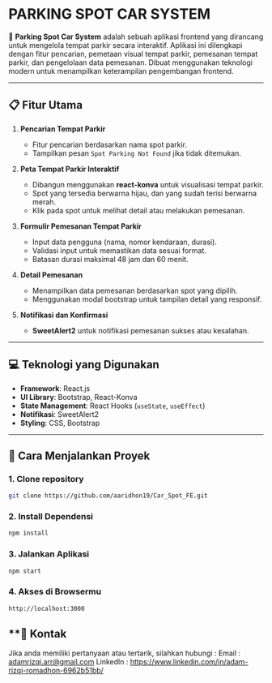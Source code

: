 # **PARKING SPOT CAR SYSTEM**

🚗 **Parking Spot Car System** adalah sebuah aplikasi frontend yang dirancang untuk mengelola tempat parkir secara interaktif. Aplikasi ini dilengkapi dengan fitur pencarian, pemetaan visual tempat parkir, pemesanan tempat parkir, dan pengelolaan data pemesanan. Dibuat menggunakan teknologi modern untuk menampilkan keterampilan pengembangan frontend.

---

## **📋 Fitur Utama**
1. **Pencarian Tempat Parkir**  
   - Fitur pencarian berdasarkan nama spot parkir.
   - Tampilkan pesan `Spot Parking Not Found` jika tidak ditemukan.

2. **Peta Tempat Parkir Interaktif**  
   - Dibangun menggunakan **react-konva** untuk visualisasi tempat parkir.
   - Spot yang tersedia berwarna hijau, dan yang sudah terisi berwarna merah.
   - Klik pada spot untuk melihat detail atau melakukan pemesanan.

3. **Formulir Pemesanan Tempat Parkir**  
   - Input data pengguna (nama, nomor kendaraan, durasi).
   - Validasi input untuk memastikan data sesuai format.
   - Batasan durasi maksimal 48 jam dan 60 menit.

4. **Detail Pemesanan**  
   - Menampilkan data pemesanan berdasarkan spot yang dipilih.
   - Menggunakan modal bootstrap untuk tampilan detail yang responsif.

5. **Notifikasi dan Konfirmasi**  
   - **SweetAlert2** untuk notifikasi pemesanan sukses atau kesalahan.

---

## **💻 Teknologi yang Digunakan**

- **Framework**: React.js
- **UI Library**: Bootstrap, React-Konva
- **State Management**: React Hooks (`useState`, `useEffect`)
- **Notifikasi**: SweetAlert2
- **Styling**: CSS, Bootstrap

---

## **🚀 Cara Menjalankan Proyek**

### 1. Clone repository
```bash
git clone https://github.com/aaridhon19/Car_Spot_FE.git
```

### 2. Install Dependensi 
```bash
npm install
```

### 3. Jalankan Aplikasi
```bash 
npm start
```

### 4. Akses di Browsermu 
```bash 
http://localhost:3000
```

## **📧 Kontak
Jika anda memiliki pertanyaan atau tertarik, silahkan hubungi :
Email : adamrizqi.arr@gmail.com
Linkedln : https://www.linkedin.com/in/adam-rizqi-romadhon-6962b51bb/
